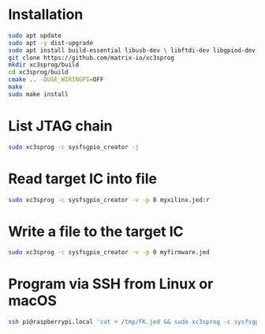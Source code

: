 # Installation

```sh
sudo apt update
sudo apt -y dist-upgrade
sudo apt install build-essential libusb-dev \ libftdi-dev libgpiod-dev git cmake
git clone https://github.com/matrix-io/xc3sprog
mkdir xc3sprog/build
cd xc3sprog/build
cmake .. -DUSE_WIRINGPI=OFF
make
sudo make install
```

# List JTAG chain

```sh
sudo xc3sprog -c sysfsgpio_creator -j
```

# Read target IC into file

```sh
sudo xc3sprog -c sysfsgpio_creator -v -p 0 myxilinx.jed:r
```

# Write a file to the target IC

```sh
sudo xc3sprog -c sysfsgpio_creator -v -p 0 myfirmware.jed
```

# Program via SSH from Linux or macOS

```sh
ssh pi@raspberrypi.local 'cat > /tmp/FK.jed && sudo xc3sprog -c sysfsgpio_creator -v -p0 /tmp/FK.jed && rm -f /tmp/FK.jed' < myfirmware.jed
```


